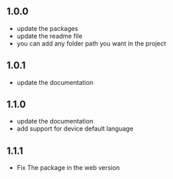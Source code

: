 ## 1.0.0

* update the packages
* update the readme file
* you can add any folder path you want in the project


## 1.0.1

* update the documentation

## 1.1.0

* update the documentation
* add support for device default language


## 1.1.1

* Fix The package in the web version
